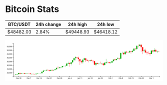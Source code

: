 # Bitcoin Stats

BTC/USDT|24h change|24h high|24h low|
|---|---|---|---|
|$48482.03|2.84%|$49448.93|$46418.12|

<img src="./chart.svg">
